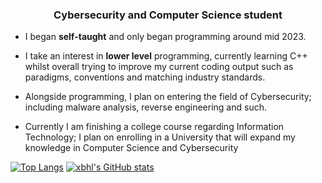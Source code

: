 <h3 align=center> Cybersecurity and Computer Science student </h2>
<ul align>
<li> I began <strong>self-taught</strong> and only began programming around mid 2023. </p>
<li> I take an interest in <strong>lower level</strong> programming, currently learning C++ whilst overall trying to improve my current coding output such as paradigms, conventions and matching industry standards.  </p>
<li> Alongside programming, I plan on entering the field of Cybersecurity; including malware analysis, reverse engineering and such. </p>
<li> Currently I am finishing a college course regarding Information Technology; I plan on enrolling in a University that will expand my knowledge in Computer Science and Cybersecurity </p>
</ul>

[![Top Langs](https://github-readme-stats-git-masterrstaa-rickstaa.vercel.app/api/top-langs/?username=xbhl&theme=tokyonight)](https://github.com/anuraghazra/github-readme-stats)
[![xbhl's GitHub stats](https://github-readme-stats.vercel.app/api?username=xbhl&theme=tokyonight)](https://github.com/anuraghazra/github-readme-stats)
